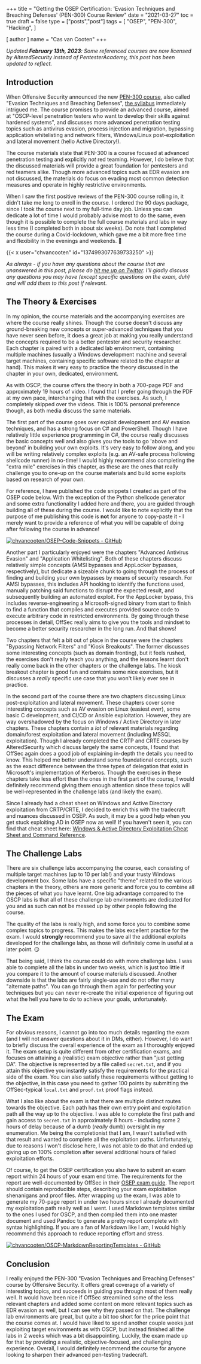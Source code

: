 +++
title = "Getting the OSEP Certification: 'Evasion Techniques and Breaching Defenses' (PEN-300) Course Review"
date = "2021-03-27"
toc = true
draft = false
type = ["posts","post"]
tags = [
    "OSEP",
    "PEN-300",
    "Hacking",
]

[ author ]
  name = "Cas van Cooten"
+++

*Updated **February 13th, 2023**: Some referenced courses are now licensed by AlteredSecurity instead of PentesterAcademy, this post has been updated to reflect.*

## Introduction

When Offensive Security announced the new [PEN-300 course](https://www.offensive-security.com/pen300-osep/#course), also called "Evasion Techniques and Breaching Defenses", [the syllabus](https://www.offensive-security.com/documentation/PEN300-Syllabus.pdf) immediately intrigued me. The course promises to provide an advanced course, aimed at "OSCP-level penetration testers who want to develop their skills against hardened systems", and discusses more advanced penetration testing topics such as antivirus evasion, process injection and migration, bypassing application whitelisting and network filters, Windows/Linux post-exploitation and lateral movement (hello Active Directory!).

The course materials state that PEN-300 is a course focused at advanced penetration testing and explicitly *not* red teaming. However, I do believe that the discussed materials will provide a great foundation for pentesters and red teamers alike. Though more advanced topics such as EDR evasion are not discussed, the materials do focus on evading most common detection measures and operate in highly restrictive environments.

When I saw the first positive reviews of the PEN-300 course rolling in, it didn't take me long to enroll in the course. I ordered the 90 days package, since I took the course next to my full-time day job. Unless you can dedicate a lot of time I would probably advise most to do the same, even though it is possible to complete the full course materials and labs in way less time (I completed both in about six weeks). Do note that I completed the course during a Covid-lockdown, which gave me a bit more free time and flexibility in the evenings and weekends. 🙂

{{< x user="chvancooten" id="1374993077639733250" >}}

*As always - if you have any questions about the course that are unanswered in this post, please do [hit me up on Twitter](https://twitter.com/chvancooten). I'll gladly discuss any questions you may have (except specific questions on the exam, duh) and will add them to this post if relevant.*

## The Theory & Exercises

In my opinion, the course materials and the accompanying exercises are where the course really shines. Though the course doesn't discuss any ground-breaking new concepts or super-advanced techniques that you have never seen before, it does a great job at making you really understand the concepts required to be a better pentester and security researcher. Each chapter is paired with a dedicated lab environment, containing multiple machines (usually a Windows development machine and several target machines, containing specific software related to the chapter at hand). This makes it very easy to practice the theory discussed in the chapter in your own, dedicated, environment.

As with OSCP, the course offers the theory in both a 700-page PDF and approximately 19 hours of video. I found that I prefer going through the PDF at my own pace, interchanging that with the exercises. As such, I completely skipped over the videos. This is 100% personal preference though, as both media discuss the same materials.

The first part of the course goes over exploit development and AV evasion techniques, and has a strong focus on C# and PowerShell. Though I have relatively little experience programming in C#, the course really discusses the basic concepts well and also gives you the tools to go 'above and beyond' in building your own exploits. It's very easy to follow along, and you will be writing relatively complex exploits (e.g. an AV-safe process hollowing shellcode runner) in no-time! I would highly recommend also completing the "extra mile" exercises in this chapter, as these are the ones that really challenge you to one-up on the course materials and build some exploits based on research of your own.

For reference, I have published the code snippets I created as part of the OSEP code below. With the exception of the Python shellcode generator and some extra functionality I added here and there, you are guided through building all of these during the course. I would like to note explicitly that the purpose of me publishing this code is **not** for anyone to copy-paste it - I merely want to provide a reference of what you will be capable of doing after following the course in advance!

[![chvancooten/OSEP-Code-Snippets - GitHub](https://gh-card.dev/repos/chvancooten/OSEP-Code-Snippets.svg?fullname=)](https://github.com/chvancooten/OSEP-Code-Snippets)

Another part I particularly enjoyed were the chapters "Advanced Antivirus Evasion" and "Application Whitelisting". Both of these chapters discuss relatively simple concepts (AMSI bypasses and AppLocker bypasses, respectively), but dedicate a sizeable chunk to going through the process of finding and building your own bypasses by means of security research. For AMSI bypasses, this includes API hooking to identify the functions used, manually patching said functions to disrupt the expected result, and subsequently building an automated exploit. For the AppLocker bypass, this includes reverse-engineering a Microsoft-signed binary from start to finish to find a function that compiles and executes provided source code to execute arbitrary code in restricted environments. By going through these processes in detail, OffSec really aims to give you the tools and mindset to become a better security researcher in the long run. And that shows!

Two chapters that felt a bit out of place in the course were the chapters "Bypassing Network Filters" and "Kiosk Breakouts". The former discusses some interesting concepts (such as domain fronting), but it feels rushed, the exercises don't really teach you anything, and the lessons learnt don't really come back in the other chapters or the challenge labs. The kiosk breakout chapter is good fun and contains some nice exercises, but it discusses a *really* specific use case that you won't likely ever see in practice.

In the second part of the course there are two chapters discussing Linux post-exploitation and lateral movement. These chapters cover some interesting concepts such as AV evasion on Linux (easiest *ever*), some basic C development, and CI/CD or Ansible exploitation. However, they are way overshadowed by the focus on Windows / Active Directory in later chapters. These chapters contain a *lot* of relevant materials regarding domain/forest exploitation and lateral movement (including MSSQL exploitation). Though I already completed the CRTP and CRTE courses by AlteredSecurity which discuss largely the same concepts, I found that OffSec again does a good job of explaining in-depth the details you need to know. This helped me better understand some foundational concepts, such as the exact difference between the three types of delegation that exist in Microsoft's implementation of Kerberos. Though the exercises in these chapters take less effort than the ones in the first part of the course, I would definitely recommend giving them enough attention since these topics will be well-represented in the challenge labs (and likely the exam).

Since I already had a cheat sheet on Windows and Active Directory exploitation from CRTP/CRTE, I decided to enrich this with the tradecraft and nuances discussed in OSEP. As such, it may be a good help when you get stuck exploiting AD in OSEP now as well! If you haven't seen it, you can find that cheat sheet here: 
[Windows & Active Directory Exploitation Cheat Sheet and Command Reference](https://casvancooten.com/posts/2020/11/windows-active-directory-exploitation-cheat-sheet-and-command-reference/).

## The Challenge Labs

There are six challenge labs accompanying the course, each consisting of multiple target machines (up to 10 per lab!) and your trusty Windows development box. Some labs have a specific "theme" related to the various chapters in the theory, others are more generic and force you to combine all the pieces of what you have learnt. One big advantage compared to the OSCP labs is that all of these challenge lab environments are dedicated for you and as such can not be messed up by other people following the course.

The quality of the labs is really high, and some force you to combine some complex topics to progress. This makes the labs excellent practice for the exam. I would **strongly** recommend you to save all the additional exploits developed for the challenge labs, as those will definitely come in useful at a later point. 😏

That being said, I think the course could do with more challenge labs. I was able to complete all the labs in under two weeks, which is just too little if you compare it to the amount of course materials discussed. Another downside is that the labs are fairly single-use and do not offer many "alternate paths". You can go through them again for perfecting your techniques but you can never re-create the initial experience of figuring out what the hell you have to do to achieve your goals, unfortunately. 

## The Exam

For obvious reasons, I cannot go into too much details regarding the exam (and I will not answer questions about it in DMs, either). However, I do want to briefly discuss the overall experience of the exam as I thoroughly enjoyed it. The exam setup is quite different from other certification exams, and focuses on attaining a (realistic) exam objective rather than "just getting DA". The objective is represented by a file called `secret.txt`, and if you attain this objective you instantly satisfy the requirements for the practical side of the exam. You can also satisfy these requirements without getting to the objective, in this case you need to gather 100 points by submitting the OffSec-typical `local.txt` and `proof.txt` proof flags instead.

What I also like about the exam is that there are multiple distinct routes towards the objective. Each path has their own entry point and exploitation path all the way up to the objective. I was able to complete the first path and gain access to `secret.txt` in approximately 8 hours - including some 2 hours of delay because of a dumb (*really* dumb) oversight in my enumeration. Me being the completionist that I am, I wasn't satisfied with that result and wanted to complete all the exploitation paths. Unfortunately, due to reasons I won't disclose here, I was not able to do that and ended up giving up on 100% completion after several additional hours of failed exploitation efforts. 

Of course, to get the OSEP certification you also have to submit an exam report within 24 hours of your exam end time. The requirements for the report are well-documented by OffSec in their [OSEP exam guide](https://help.offensive-security.com/hc/en-us/articles/360050293792-OSEP-Exam-Guide). The report should contain reproducible steps, describing your exam exploitation shenanigans and proof files. After wrapping up the exam, I was able to generate my 70-page report in under two hours since I already documented my exploitation path really well as I went. I used Markdown templates similar to the ones I used for OSCP, and then compiled them into one master document and used Pandoc to generate a pretty report complete with syntax highlighting. If you are a fan of Markdown like I am, I would highly recommend this approach to reduce reporting effort and stress.

[![chvancooten/OSCP-MarkdownReportingTemplates - GitHub](https://gh-card.dev/repos/chvancooten/OSCP-MarkdownReportingTemplates.svg?fullname=)](https://github.com/chvancooten/OSCP-MarkdownReportingTemplates)

## Conclusion

I really enjoyed the PEN-300 "Evasion Techniques and Breaching Defenses" course by Offensive Security. It offers great coverage of a variety of interesting topics, and succeeds in guiding you through most of them really well. It would have been nice if OffSec streamlined some of the less relevant chapters and added some content on more relevant topics such as EDR evasion as well, but I can see why they passed on that. The challenge lab environments are great, but quite a bit too short for the price point that the course comes at. I would have liked to spend another couple weeks just exploiting target environments as with OSCP, but instead finished all the labs in 2 weeks which was a bit disappointing. Luckily, the exam made up for that by providing a realistic, objective-focused, and challenging experience. Overall, I would definitely recommend the course for anyone looking to sharpen their advanced pen-testing tradecraft.